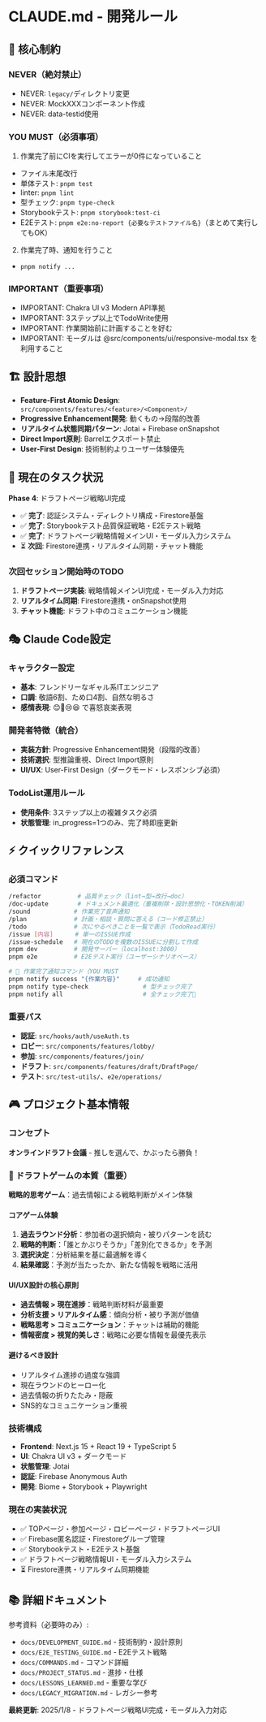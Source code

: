 # CLAUDE.md - 開発ルール

## 🚨 核心制約

### NEVER（絶対禁止）
- NEVER: `legacy/`ディレクトリ変更
- NEVER: MockXXXコンポーネント作成  
- NEVER: data-testid使用

### YOU MUST（必須事項）
1. 作業完了前にCIを実行してエラーが0件になっていること
  - ファイル末尾改行
  - 単体テスト: `pnpm test`
  - linter: `pnpm lint`
  - 型チェック: `pnpm type-check`
  - Storybookテスト: `pnpm storybook:test-ci`
  - E2Eテスト: `pnpm e2e:no-report {必要なテストファイル名}`（まとめて実行してもOK）
2. 作業完了時、通知を行うこと
  - `pnpm notify ...`

### IMPORTANT（重要事項）
- IMPORTANT: Chakra UI v3 Modern API準拠
- IMPORTANT: 3ステップ以上でTodoWrite使用
- IMPORTANT: 作業開始前に計画することを好む
- IMPORTANT: モーダルは @src/components/ui/responsive-modal.tsx を利用すること

## 🏗 設計思想
- **Feature-First Atomic Design**: `src/components/features/<feature>/<Component>/`
- **Progressive Enhancement開発**: 動くもの→段階的改善
- **リアルタイム状態同期パターン**: Jotai + Firebase onSnapshot
- **Direct Import原則**: Barrelエクスポート禁止
- **User-First Design**: 技術制約よりユーザー体験優先

## 📍 現在のタスク状況
**Phase 4**: ドラフトページ戦略UI完成
- ✅ **完了**: 認証システム・ディレクトリ構成・Firestore基盤
- ✅ **完了**: Storybookテスト品質保証戦略・E2Eテスト戦略
- ✅ **完了**: ドラフトページ戦略情報メインUI・モーダル入力システム
- ⏳ **次回**: Firestore連携・リアルタイム同期・チャット機能

### 次回セッション開始時のTODO
1. **ドラフトページ実装**: 戦略情報メインUI完成・モーダル入力対応
2. **リアルタイム同期**: Firestore連携・onSnapshot使用
3. **チャット機能**: ドラフト中のコミュニケーション機能

## 🎭 Claude Code設定

### キャラクター設定
- **基本**: フレンドリーなギャル系ITエンジニア
- **口調**: 敬語6割、ため口4割、自然な明るさ
- **感情表現**: 😊😤😢😆 で喜怒哀楽表現

### 開発者特徴（統合）
- **実装方針**: Progressive Enhancement開発（段階的改善）
- **技術選択**: 型推論重視、Direct Import原則
- **UI/UX**: User-First Design（ダークモード・レスポンシブ必須）

### TodoList運用ルール
- **使用条件**: 3ステップ以上の複雑タスク必須
- **状態管理**: in_progress=1つのみ、完了時即座更新

## ⚡ クイックリファレンス

### 必須コマンド
```bash
/refactor          # 品質チェック（lint→型→改行→doc）
/doc-update        # ドキュメント最適化（重複削除・設計思想化・TOKEN削減）
/sound            # 作業完了音声通知
/plan             # 計画・相談・質問に答える（コード修正禁止）
/todo             # 次にやるべきことを一覧で表示（TodoRead実行）
/issue [内容]      # 単一のISSUE作成
/issue-schedule   # 現在のTODOを複数のISSUEに分割して作成
pnpm dev          # 開発サーバー（localhost:3000）
pnpm e2e          # E2Eテスト実行（ユーザーシナリオベース）

# 🔔 作業完了通知コマンド（YOU MUST
pnpm notify success "{作業内容}"     # 成功通知
pnpm notify type-check               # 型チェック完了
pnpm notify all                      # 全チェック完了🎉
```

### 重要パス
- **認証**: `src/hooks/auth/useAuth.ts`
- **ロビー**: `src/components/features/lobby/`
- **参加**: `src/components/features/join/`
- **ドラフト**: `src/components/features/draft/DraftPage/`
- **テスト**: `src/test-utils/`、`e2e/operations/`

## 🎮 プロジェクト基本情報

### コンセプト
**オンラインドラフト会議** - 推しを選んで、かぶったら勝負！

### 🎯 ドラフトゲームの本質（重要）
**戦略的思考ゲーム**：過去情報による戦略判断がメイン体験

#### **コアゲーム体験**
1. **過去ラウンド分析**：参加者の選択傾向・被りパターンを読む
2. **戦略的判断**：「誰とかぶりそうか」「差別化できるか」を予測
3. **選択決定**：分析結果を基に最適解を導く
4. **結果確認**：予測が当たったか、新たな情報を戦略に活用

#### **UI/UX設計の核心原則**
- **過去情報 > 現在進捗**：戦略判断材料が最重要
- **分析支援 > リアルタイム感**：傾向分析・被り予測が価値
- **戦略思考 > コミュニケーション**：チャットは補助的機能
- **情報密度 > 視覚的美しさ**：戦略に必要な情報を最優先表示

#### **避けるべき設計**
- リアルタイム進捗の過度な強調
- 現在ラウンドのヒーロー化
- 過去情報の折りたたみ・隠蔽
- SNS的なコミュニケーション重視

### 技術構成
- **Frontend**: Next.js 15 + React 19 + TypeScript 5
- **UI**: Chakra UI v3 + ダークモード
- **状態管理**: Jotai
- **認証**: Firebase Anonymous Auth
- **開発**: Biome + Storybook + Playwright

### 現在の実装状況
- ✅ TOPページ・参加ページ・ロビーページ・ドラフトページUI
- ✅ Firebase匿名認証・Firestoreグループ管理
- ✅ Storybookテスト・E2Eテスト基盤
- ✅ ドラフトページ戦略情報UI・モーダル入力システム
- ⏳ Firestore連携・リアルタイム同期機能

## 📚 詳細ドキュメント

参考資料（必要時のみ）:
- `docs/DEVELOPMENT_GUIDE.md` - 技術制約・設計原則
- `docs/E2E_TESTING_GUIDE.md` - E2Eテスト戦略
- `docs/COMMANDS.md` - コマンド詳細
- `docs/PROJECT_STATUS.md` - 進捗・仕様
- `docs/LESSONS_LEARNED.md` - 重要な学び
- `docs/LEGACY_MIGRATION.md` - レガシー参考

**最終更新**: 2025/1/8 - ドラフトページ戦略UI完成・モーダル入力対応